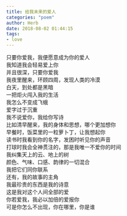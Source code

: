 ```yaml
---
title: 给我未来的爱人
categories: "poem"
author: Herb
date: 2018-08-02 01:44:15
tags: 
- love
---
```

只要你爱我，我便愿意成为你的爱人\
我知道我会轻易爱上你\
并且很深，只要你爱我\
我夜里醒来，环顾四周，发现人类的冷漠\
白天，到处都是黑暗\
一把炬火闯入我的生活\
我怎么不变成飞蛾\
爱字过于沉重\
我不说爱你，我给你写诗\
比如清早醒来，我的身体和思想，哪个更加想你\
早餐时，饭菜里的一粒萝卜丁，让我想起你\
读书时我看到你的名字，发困时听见你的声音\
打球时我会全神贯注的，那是我唯一不爱你的时间\
我纠集天上的云、地上的树\
颜色、气味、口感、韵律的一切混合\
我把它们同你联系\
还有，我的故事的主角\
我最珍贵的东西是我的诗意\
这是我对这个人间全部的爱\
你若爱我，我必以加倍的爱报你\
可是你怎么不出现，你在哪里，你是谁
